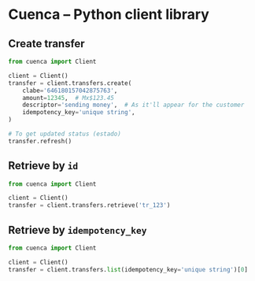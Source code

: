 # Cuenca – Python client library

## Create transfer

```python
from cuenca import Client

client = Client()
transfer = client.transfers.create(
    clabe='646180157042875763',
    amount=12345,  # Mx$123.45
    descriptor='sending money',  # As it'll appear for the customer
    idempotency_key='unique string',
)

# To get updated status (estado)
transfer.refresh()
```


## Retrieve by `id`

```python
from cuenca import Client

client = Client()
transfer = client.transfers.retrieve('tr_123')
```

## Retrieve by `idempotency_key`

```python
from cuenca import Client

client = Client()
transfer = client.transfers.list(idempotency_key='unique string')[0]
```